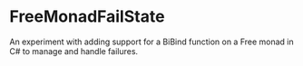 # FreeMonadFailState
An experiment with adding support for a BiBind function on a Free monad in C# to manage and handle failures.
